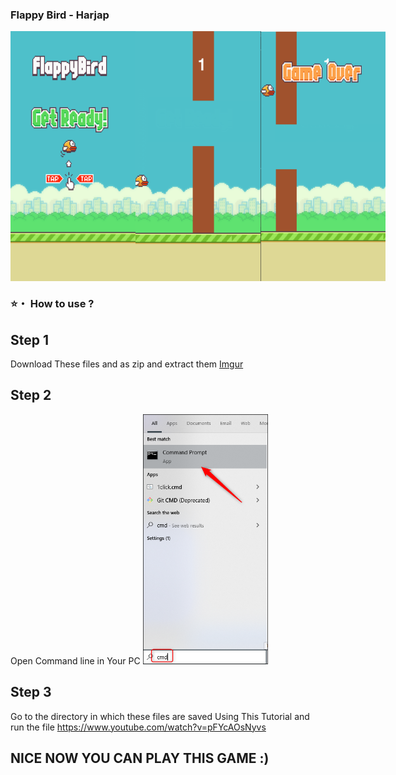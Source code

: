 ### Flappy Bird - Harjap
<div style="display:flex;">
<img src="https://github.com/CodeWithEnd/Flapy_Bird_Game/blob/main/screenshots/welcome.png" width="200" height="400" />
<img src="https://github.com/CodeWithEnd/Flapy_Bird_Game/blob/main/screenshots/img2.png" width="200" height="400"/>
<img src="https://github.com/CodeWithEnd/Flapy_Bird_Game/blob/main/screenshots/game.png" width="200" height="400"/>
</div>


### ⭐・ How to use ?
 ## Step 1
  Download These files and as zip and extract them 
  [Imgur](https://imgur.com/LA0smvJ)
 ## Step 2
  Open Command line in Your PC
  <img src="https://github.com/CodeWithEnd/Flapy_Bird_Game/blob/main/screenshots/beginner_tut1.png" width="200" height="400"/>


 ## Step 3
  Go to the directory in which these files are saved Using This Tutorial and run the file 
  https://www.youtube.com/watch?v=pFYcAOsNyvs
## NICE NOW YOU CAN PLAY THIS GAME :)
